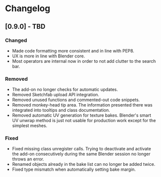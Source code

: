 # Changelog

## [0.9.0] - TBD

### Changed
- Made code formatting more consistent and in line with PEP8.
- UX is more in line with Blender core.
- Most operators are internal now in order to not add clutter to the search bar.

### Removed
- The add-on no longer checks for automatic updates.
- Removed Sketchfab upload API integration.
- Removed unused functions and commented-out code snippets.
- Removed monkey-head tip area. The information presented there was integrated
  into tooltips and class documentation.
- Removed automatic UV generation for texture bakes. Blender's smart UV unwrap
  method is just not usable for production work except for the simplest meshes.

### Fixed
- Fixed missing class unregister calls. Trying to deactivate and activate the
  add-on consecutively during the same Blender session no longer throws an error.
- Renamed objects already in the bake list can no longer be added twice.
- Fixed type mismatch when automatically setting bake margin.